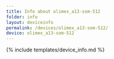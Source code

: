 ```yaml
---
title: Info about olimex_a13-som-512
folder: info
layout: deviceinfo
permalink: /devices/olimex_a13-som-512/
device: olimex_a13-som-512
---
```

{% include templates/device_info.md %}
